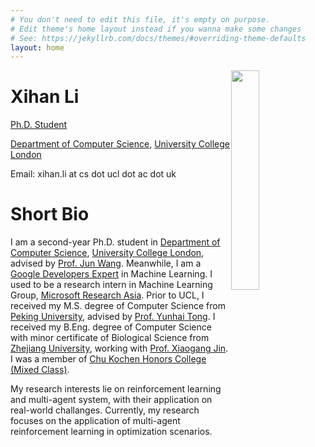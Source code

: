 ```yaml
---
# You don't need to edit this file, it's empty on purpose.
# Edit theme's home layout instead if you wanna make some changes
# See: https://jekyllrb.com/docs/themes/#overriding-theme-defaults
layout: home
---
```


<img style="float: right; width: 30%" src="{{site.url}}/assets/about/me.jpg">

<h1 class="post-title">Xihan Li</h1>

[Ph.D. Student](http://www0.cs.ucl.ac.uk/people/Xihan.Li.html)

[Department of Computer Science](http://www.cs.ucl.ac.uk/), [University College London](http://www.ucl.ac.uk/)

Email: xihan.li at cs dot ucl dot ac dot uk

# Short Bio

I am a second-year Ph.D. student in [Department of Computer Science](http://www.cs.ucl.ac.uk/), [University College London](http://www.ucl.ac.uk/), advised by [Prof. Jun Wang](http://www0.cs.ucl.ac.uk/staff/Jun.Wang/). Meanwhile, I am a [Google Developers Expert](https://developers.google.com/community/experts/directory/profile/profile-xihan-li) in Machine Learning. I used to be a research intern in Machine Learning Group, [Microsoft Research Asia](https://www.microsoft.com/en-us/research/lab/microsoft-research-asia/). Prior to UCL, I received my M.S. degree of Computer Science from [Peking University](https://www.pku.edu.cn), advised by [Prof. Yunhai Tong](http://www.cis.pku.edu.cn/faculty/system/tongyunhai/tongyunhai.htm). I received my B.Eng. degree of Computer Science with minor certificate of Biological Science from [Zhejiang University](http://www.zju.edu.cn/english), working with [Prof. Xiaogang Jin](https://person.zju.edu.cn/0096364). I was a member of [Chu Kochen Honors College (Mixed Class)](http://ckc.zju.edu.cn/ckcen/main.htm).

 My research interests lie on reinforcement learning and multi-agent system, with their application on real-world challanges. Currently, my research focuses on the application of multi-agent reinforcement learning in optimization scenarios.